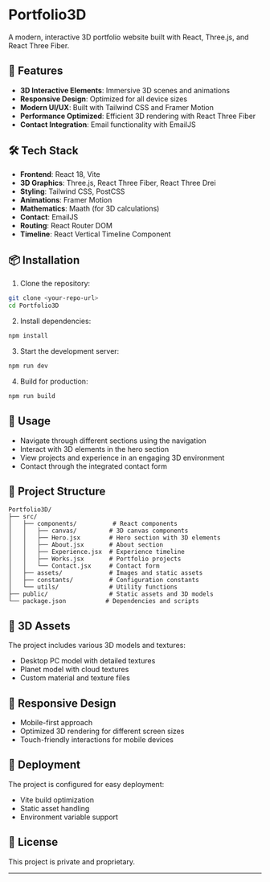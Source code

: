 # Portfolio3D

A modern, interactive 3D portfolio website built with React, Three.js, and React Three Fiber.

## 🚀 Features

- **3D Interactive Elements**: Immersive 3D scenes and animations
- **Responsive Design**: Optimized for all device sizes
- **Modern UI/UX**: Built with Tailwind CSS and Framer Motion
- **Performance Optimized**: Efficient 3D rendering with React Three Fiber
- **Contact Integration**: Email functionality with EmailJS

## 🛠️ Tech Stack

- **Frontend**: React 18, Vite
- **3D Graphics**: Three.js, React Three Fiber, React Three Drei
- **Styling**: Tailwind CSS, PostCSS
- **Animations**: Framer Motion
- **Mathematics**: Maath (for 3D calculations)
- **Contact**: EmailJS
- **Routing**: React Router DOM
- **Timeline**: React Vertical Timeline Component

## 📦 Installation

1. Clone the repository:

```bash
git clone <your-repo-url>
cd Portfolio3D
```

2. Install dependencies:

```bash
npm install
```

3. Start the development server:

```bash
npm run dev
```

4. Build for production:

```bash
npm run build
```

## 🎯 Usage

- Navigate through different sections using the navigation
- Interact with 3D elements in the hero section
- View projects and experience in an engaging 3D environment
- Contact through the integrated contact form

## 📁 Project Structure

```
Portfolio3D/
├── src/
│   ├── components/          # React components
│   │   ├── canvas/         # 3D canvas components
│   │   ├── Hero.jsx        # Hero section with 3D elements
│   │   ├── About.jsx       # About section
│   │   ├── Experience.jsx  # Experience timeline
│   │   ├── Works.jsx       # Portfolio projects
│   │   └── Contact.jsx     # Contact form
│   ├── assets/             # Images and static assets
│   ├── constants/          # Configuration constants
│   └── utils/              # Utility functions
├── public/                 # Static assets and 3D models
└── package.json           # Dependencies and scripts
```

## 🌟 3D Assets

The project includes various 3D models and textures:

- Desktop PC model with detailed textures
- Planet model with cloud textures
- Custom material and texture files

## 📱 Responsive Design

- Mobile-first approach
- Optimized 3D rendering for different screen sizes
- Touch-friendly interactions for mobile devices

## 🚀 Deployment

The project is configured for easy deployment:

- Vite build optimization
- Static asset handling
- Environment variable support

## 📄 License

This project is private and proprietary.

---


